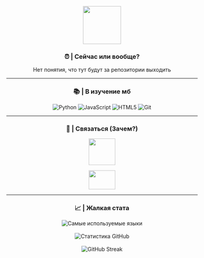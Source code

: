<p align="center">
  <img src="https://media.tenor.com/4iYuPbOQd_kAAAAi/russia.gif" Width="100" Height="100" />
</p>


<h3 align="center">⏰ | Сейчас или вообще?</h3>

<p align="center">
Нет понятия, что тут будут за репозитории выходить
</p>

---

<h3 align="center">📚 | В изучение мб</h3>

<p align="center">
  <img src="https://img.shields.io/badge/Python-3670A0?style=for-the-badge&logo=python&logoColor=ffdd54" alt="Python" />
  <img src="https://img.shields.io/badge/JavaScript-323330?style=for-the-badge&logo=javascript&logoColor=F7DF1E" alt="JavaScript" />
  <img src="https://img.shields.io/badge/HTML5-E34F26?style=for-the-badge&logo=html5&logoColor=white" alt="HTML5" />
  <img src="https://img.shields.io/badge/Git-F05032?style=for-the-badge&logo=git&logoColor=white" alt="Git" />
</p>

---

<h3 align="center">💬 | Связаться (Зачем?)</h3>

<p align="center">
  <a href="https://t.me/qwikqwiknrek" target="_blank"><Img src="https://media.discordapp.net/attachments/1010300517504778442/1286014933120843776/6.png?ex=66ec5e3d&is=66eb0cbd&hm=29cbd00ed5483e4ba76d4af32dec91e12989857f1686a7531fa79eaf57d0b174&=&format=webp&quality=lossless&width=572&height=572" Width="70" Height="70"></a>
</p>
<p align="center">
<a href="https://discordapp.com/users/658613371553185823/" target="_blank"><Img src="https://media.discordapp.net/attachments/1010300517504778442/1286014933615509635/5.png?ex=66ec5e3d&is=66eb0cbd&hm=17ddf86ec0ed31d16de0861226f3ab49df64687ed17d4b40cc404880aee19ada&=&format=webp&quality=lossless&width=705&height=516" Width="70" Height="50"></a>
</p>

---

<h3 align="center">📈 | Жалкая стата </h3>

<p align="center">
  <img src="https://github-readme-stats.vercel.app/api/top-langs/?username=zvshkin&layout=compact&theme=radical" alt="Самые используемые языки" />
  <br>
  <br>
  <img src="https://github-readme-stats.vercel.app/api?username=zvshkin&show_icons=true&theme=radical" alt="Статистика GitHub" />
  <br>
  <br>
  <img src="https://github-readme-streak-stats.herokuapp.com/?user=zvshkin&theme=radical" alt="GitHub Streak" />
</p>
